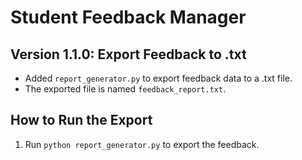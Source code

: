 # Student Feedback Manager



## Version 1.1.0: Export Feedback to .txt

- Added `report_generator.py` to export feedback data to a .txt file.
- The exported file is named `feedback_report.txt`.

## How to Run the Export

1. Run `python report_generator.py` to export the feedback.

